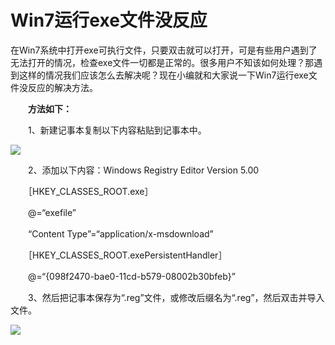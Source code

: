 # Win7运行exe文件没反应

在Win7系统中打开exe可执行文件，只要双击就可以打开，可是有些用户遇到了无法打开的情况，检查exe文件一切都是正常的。很多用户不知该如何处理？那遇到这样的情况我们应该怎么去解决呢？现在小编就和大家说一下Win7运行exe文件没反应的解决方法。

　　**方法如下：**

　　1、新建记事本复制以下内容粘贴到记事本中。

![](https://gitee.com/LYmystery/PicGo/raw/master/img/20210414084039.jpg)

　　2、添加以下内容：Windows Registry Editor Version 5.00

　　［HKEY_CLASSES_ROOT.exe］

　　@=“exefile”

　　“Content Type”=“application/x-msdownload”

　　［HKEY_CLASSES_ROOT.exePersistentHandler］

　　@=“{098f2470-bae0-11cd-b579-08002b30bfeb}”

　　3、然后把记事本保存为“.reg”文件，或修改后缀名为“.reg”，然后双击并导入文件。

![](https://gitee.com/LYmystery/PicGo/raw/master/img/20210414084244.jpg)